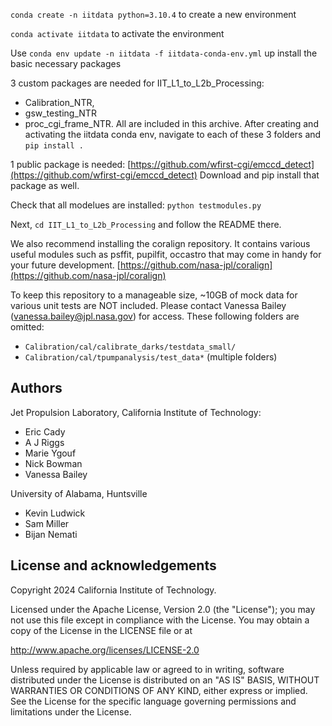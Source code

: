 `conda create -n iitdata python=3.10.4` to create a new environment 

`conda activate iitdata` to activate the environment

Use `conda env update -n iitdata -f iitdata-conda-env.yml` up install the basic necessary packages

3 custom packages are needed for IIT_L1_to_L2b_Processing: 
* Calibration_NTR, 
* gsw_testing_NTR 
* proc_cgi_frame_NTR. 
All are included in this archive. 
After creating and activating the iitdata conda env, navigate to each of these 3 folders and `pip install .`

1 public package is needed:
[https://github.com/wfirst-cgi/emccd_detect](https://github.com/wfirst-cgi/emccd_detect)
Download and pip install that package as well.

Check that all modelues are installed: `python testmodules.py`

Next, `cd IIT_L1_to_L2b_Processing` and follow the README there.

We also recommend installing the coralign repository. It contains various useful modules such as psffit, pupilfit, occastro that may come in handy for your future development.
[https://github.com/nasa-jpl/coralign](https://github.com/nasa-jpl/coralign)

To keep this repository to a manageable size, ~10GB of mock data for various unit tests are NOT included. Please contact Vanessa Bailey (vanessa.bailey@jpl.nasa.gov) for access.
These following folders are omitted:
- `Calibration/cal/calibrate_darks/testdata_small/`
- `Calibration/cal/tpumpanalysis/test_data*` (multiple folders)

## Authors

Jet Propulsion Laboratory, California Institute of Technology:
* Eric Cady
* A J Riggs
* Marie Ygouf
* Nick Bowman
* Vanessa Bailey

University of Alabama, Huntsville
* Kevin Ludwick
* Sam Miller
* Bijan Nemati

## License and acknowledgements
Copyright 2024 California Institute of Technology.

Licensed under the Apache License, Version 2.0 (the "License"); you may not use this file except in compliance with the License. You may obtain a copy of the License in the LICENSE file or at

http://www.apache.org/licenses/LICENSE-2.0

Unless required by applicable law or agreed to in writing, software distributed under the License is distributed on an "AS IS" BASIS, WITHOUT WARRANTIES OR CONDITIONS OF ANY KIND, either express or implied. See the License for the specific language governing permissions and limitations under the License.


